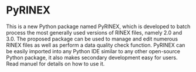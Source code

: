 # PyRINEX
This is a new Python package named PyRINEX, which is developed to batch process the most generally used versions of RINEX files, namely 2.0 and 3.0. The proposed package can be used to manage and edit numerous RINEX files as well as perform a data quality check function. PyRINEX can be easily imported into any Python IDE similar to any other open-source Python package, it also makes secondary development easy for users.
Read manuel for details on how to use it.
